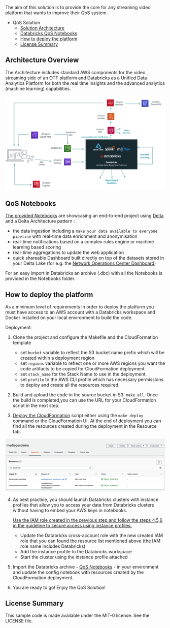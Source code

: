 The aim of this solution is to provide the core for any streaming video platform that wants to improve their QoS system. 

- QoS Solution
  - [Solution Architecture](#Architecture-Overview)
  - [Databricks QoS Notebooks](#QoS-Notebooks)
  - [How to deploy the platform](#How-to-deploy-the-platform)
  - [License Summary](#License-Summary)
  
## Architecture Overview

The Architecture includes standard AWS components for the video streaming side of an OTT platform and Databricks as a Unified Data Analytics Platform for both the real time insights and the advanced analytics (machine learning) capabilities.

![alt text](images/arch.png "Architecture Overview")

## QoS Notebooks

[The provided Notebooks](https://andreiavramescu.github.io/testrepo/notebooks/html/index.html) are showcasing an end-to-end project using [Delta](https://delta.io/) and a Delta Architecture pattern :
- the data ingestion including a `make your data available to everyone pipeline` with real-time data enrichment and anonymisation    
- real-time notifications based on a complex rules engine or machine learning based scoring 
- real-time aggregations to update the web application
- quick shareable Dashboard built directly on top of the datasets stored in your Delta Lake (for e.g. the [Network Operations Center Dashboard](https://andreiavramescu.github.io/testrepo/notebooks/html/Network%20Operations%20Dashboard.html))

For an easy import in Databricks an archive (.dbc) with all the Notebooks is provided in the Notebooks folder.  

## How to deploy the platform

As a minimum level of requirements in order to deploy the platform you must have access to an AWS account with a Databricks workspace and Docker installed on your local environment to build the code.

Deployment:

1. Clone the project and configure the Makefile and the CloudFormation template
    - set `bucket` variable to reflect the S3 bucket name prefix which will be created within a deployment region
    - set `regions` variable to reflect one or more AWS regions you want the code artifacts to be copied for CloudFormation deployment.
    - set `stack_name` for the Stack Name to use in the deployment.
    - set `profile` to the AWS CLI profile which has necessary permissions to deploy and create all the resources required. 
              
2. Build and upload the code in the source bucket in S3: `make all`. Once the build is completed,you can use the URL for your CloudFormation script in the next step. 
      
3. [Deploy the CloudFormation](cloudformation/CLOUDFORMATION.md) script either using the `make deploy` command or the CloudFormation UI. At the end of deployment you can find all the resources created during the deployment in the Resource tab.  
   
  ![How to search for a resource](images/cloudformation-resources.png)
  
4. As best practice, you should launch Databricks clusters with instance profiles that allow you to access your data from Databricks clusters without having to embed your AWS keys in notebooks. 
   
   [Use the IAM role created in the previous step and follow the steps 4,5,6 in the guideline to secure access using instance profiles:](https://docs.databricks.com/administration-guide/cloud-configurations/aws/instance-profiles.html) 
    - Update the Databricks cross-account role with the new created IAM role that you can found the resource list mentioned above (the IAM role name includes Databricks)
    - Add the instance profile to the Databricks workspace
    - Start the cluster using the instance profile attached      
      
5. Import the Databricks archive - [QoS Notebooks](notebooks/QoS.dbc) - in your environment and update the config notebook with resources created by the CloudFormation deployment.
      
6. You are ready to go! Enjoy the QoS Solution!  

## License Summary

This sample code is made available under the MIT-0 license. See the LICENSE file.

